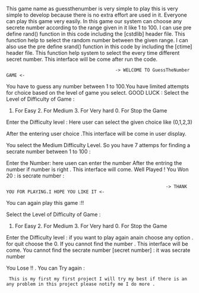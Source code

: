 This game name as guessthenumber is very simple to play this is very simple to develop because there is no extra effort are used in it.
Everyone can play this game very easily.
In this game our system can choose any secrete number according to the range given in it like 1 to 100.
I can use pre define rand() function in this code including the [cstdlib] header file. This function help to select the random number between the given range.
I can also use the pre define srand() function in this code by including the [ctime] header file. This function help system to select the every time different secret number.
This interface will be come after run the code.

                                             -> WELCOME TO GuessTheNumber GAME <- 

You have to guess any number between 1 to 100.You have limited attempts for choice based on the level of game you select. GOOD LUCK : 
Select the Level of Difficulty of Game :

1. For Easy     2. For Medium   3. For Very hard        0. For Stop the Game  

Enter the Difficulty level :   Here user can select the given choice like (0,1,2,3) 

After the entering user choice .This interface will be come in user display.

You select the Medium Difficulty Level. So you  have 7 attemps for finding a secrate number between 1 to 100 :

Enter the Number: here usen can enter the number 
After the entring the number if number is right . This interface will come.
Well Played ! You Won 20 : is secrate number :

                                                                -> THANK YOU FOR PLAYING.I HOPE YOU LIKE IT <-
You can again play this game :!!


Select the Level of Difficulty of Game :

1. For Easy     2. For Medium   3. For Very hard        0. For Stop the Game

Enter the Difficulty level : if you want to play again anain choose any option . for quit choose the 0.
If you cannot find the number . This interface will be come.
You cannot find the secrate number [secret number] : it was secrate number

You Lose !! . You can Try again :

     This is my first my first project I will try my best if there is an any problem in this project please notify me I do more .

